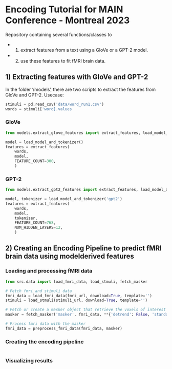 # Encoding Tutorial for MAIN Conference - Montreal 2023

Repository containing several functions/classes to 
* 1) extract features from a text using a GloVe or a GPT-2 model.
* 2) use these features to fit fMRI brain data.


## 1) Extracting features with GloVe and GPT-2 

In the folder ‘/models‘, there are two scripts to extract the features from GloVe and GPT-2.
Usecase:

```python
stimuli = pd.read_csv('data/word_run1.csv')
words = stimuli['word].values
```
### GloVe

```python
from models.extract_glove_features import extract_features, load_model_and_tokenizer

model = load_model_and_tokenizer()
features = extract_features(
    words, 
    model, 
    FEATURE_COUNT=300,
    )
```


### GPT-2

```python
from models.extract_gpt2_features import extract_features, load_model_and_tokenizer

model, tokenizer = load_model_and_tokenizer('gpt2')
features = extract_features(
    words, 
    model, 
    tokenizer,
    FEATURE_COUNT=768,
    NUM_HIDDEN_LAYERS=12,
    )
```

## 2) Creating an Encoding Pipeline to predict fMRI brain data using modelderived features

### Loading and processing fMRI data

```python
from src.data import load_fmri_data, load_stmuli, fetch_masker

# Fetch fmri and stimuli data
fmri_data = load_fmri_data(fmri_url, download=True, template='')
stimuli = load_stmuli(stimuli_url, download=True, template='')

# Fetch or create a masker object that retrieve the voxels of interest in the brain
masker = fetch_masker('masker', fmri_data, **{'detrend': False, 'standardize': False})

# Process fmri data with the masker
fmri_data = preprocess_fmri_data(fmri_data, masker)

```


### Creating the encoding pipeline

```python


```



### Visualizing results

```python


```
